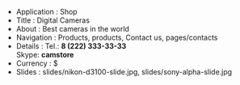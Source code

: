 - Application : Shop
- Title       : Digital Cameras
- About       : Best cameras in the world
- Navigation  : Products, products, Contact us, pages/contacts
- Details     : Tel.: <b>8 (222) 333-33-33</b><br/> Skype: <b>camstore</b>
- Currency    : $
- Slides      : slides/nikon-d3100-slide.jpg, slides/sony-alpha-slide.jpg